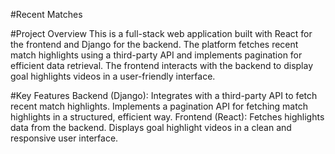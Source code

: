 #Recent Matches 

#Project Overview
This is a full-stack web application built with React for the frontend and Django for the backend. The platform fetches recent match highlights using a third-party API and implements pagination for efficient data retrieval. The frontend interacts with the backend to display goal highlights videos in a user-friendly interface.

#Key Features
Backend (Django):
Integrates with a third-party API to fetch recent match highlights.
Implements a pagination API for fetching match highlights in a structured, efficient way.
Frontend (React):
Fetches highlights data from the backend.
Displays goal highlight videos in a clean and responsive user interface.
